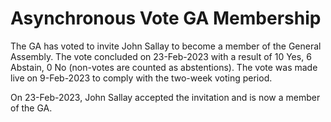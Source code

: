 # Asynchronous Vote GA Membership

The GA has voted to invite John Sallay to become a member of the
General Assembly. The vote concluded on 23-Feb-2023 with a result
of 10 Yes, 6 Abstain, 0 No (non-votes are counted as abstentions).
The vote was made live on 9-Feb-2023 to comply with the two-week voting period.

On 23-Feb-2023, John Sallay accepted the invitation and is now a member of the GA.
